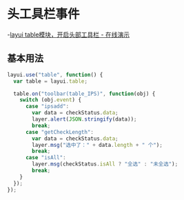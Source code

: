 # 头工具栏事件

-[layui table模块，开启头部工具栏 - 在线演示](https://www.layui.com/demo/table/toolbar.html)

## 基本用法

```js
layui.use("table", function() {
  var table = layui.table;

  table.on("toolbar(table_IPS)", function(obj) {
    switch (obj.event) {
      case "ipsadd":
        var data = checkStatus.data;
        layer.alert(JSON.stringify(data));
        break;
      case "getCheckLength":
        var data = checkStatus.data;
        layer.msg("选中了：" + data.length + " 个");
        break;
      case "isAll":
        layer.msg(checkStatus.isAll ? "全选" : "未全选");
        break;
    }
  });
});
```